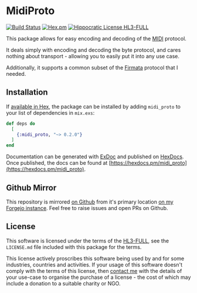 # MidiProto

[![Build Status](https://drone.harton.dev/api/badges/james/midi_proto/status.svg)](https://drone.harton.dev/james/midi_proto)
[![Hex.pm](https://img.shields.io/hexpm/v/midi_proto.svg)](https://hex.pm/packages/midi_proto)
[![Hippocratic License HL3-FULL](https://img.shields.io/static/v1?label=Hippocratic%20License&message=HL3-FULL&labelColor=5e2751&color=bc8c3d)](https://firstdonoharm.dev/version/3/0/full.html)

This package allows for easy encoding and decoding of the
[MIDI](https://www.midi.org/) protocol.

It deals simply with encoding and decoding the byte protocol, and cares nothing
about transport - allowing you to easily put it into any use case.

Additionally, it supports a common subset of the
[Firmata](https://github.com/firmata/protocol) protocol that I needed.

## Installation

If [available in Hex](https://hex.pm/docs/publish), the package can be installed
by adding `midi_proto` to your list of dependencies in `mix.exs`:

```elixir
def deps do
  [
    {:midi_proto, "~> 0.2.0"}
  ]
end
```

Documentation can be generated with [ExDoc](https://github.com/elixir-lang/ex_doc)
and published on [HexDocs](https://hexdocs.pm). Once published, the docs can
be found at [https://hexdocs.pm/midi_proto](https://hexdocs.pm/midi_proto).

## Github Mirror

This repository is mirrored [on Github](https://github.com/jimsynz/angle)
from it's primary location [on my Forgejo instance](https://harton.dev/james/angle).
Feel free to raise issues and open PRs on Github.

## License

This software is licensed under the terms of the
[HL3-FULL](https://firstdonoharm.dev), see the `LICENSE.md` file included with
this package for the terms.

This license actively proscribes this software being used by and for some
industries, countries and activities. If your usage of this software doesn't
comply with the terms of this license, then [contact me](mailto:james@harton.nz)
with the details of your use-case to organise the purchase of a license - the
cost of which may include a donation to a suitable charity or NGO.
